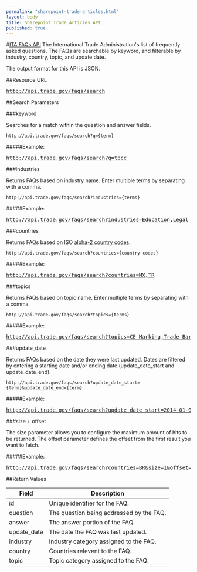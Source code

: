 ```yaml
---
permalink: "sharepoint-trade-articles.html"
layout: body
title: Sharepoint Trade Articles API
published: true
---
```


#<a href="parature-faqs.html">ITA FAQs API</a>
The International Trade Administration's list of frequently asked questions.  The FAQs are searchable by keyword, and filterable by industry, country, topic, and update date.  

The output format for this API is JSON.

##Resource URL

<div><a href="http://api.trade.gov/faqs/search"><pre>http://api.trade.gov/faqs/search</pre></a></div>

##Search Parameters

###keyword

Searches for a match within the question and answer fields.

    http://api.trade.gov/faqs/search?q={term}

#####Example:

<div><a href="http://api.trade.gov/faqs/search?q=tpcc"><pre>http://api.trade.gov/faqs/search?q=tpcc</pre></a></div>

###industries

Returns FAQs based on industry name.  Enter multiple terms by separating with a comma.

    http://api.trade.gov/faqs/search?industries={terms}

#####Example:

<div><a href="http://api.trade.gov/faqs/search?industries=Education,Legal Assistance"><pre>http://api.trade.gov/faqs/search?industries=Education,Legal Assistance</pre></a></div>

###countries

Returns FAQs based on ISO [alpha-2 country codes](http://www.iso.org/iso/home/standards/country_codes/country_names_and_code_elements.htm).

    http://api.trade.gov/faqs/search?countries={country codes}

#####Example:

<div><a href="http://api.trade.gov/faqs/search?countries=MX,TR"><pre>http://api.trade.gov/faqs/search?countries=MX,TR</pre></a></div>

###topics

Returns FAQs based on topic name.  Enter multiple terms by separating with a comma.

    http://api.trade.gov/faqs/search?topics={terms}

#####Example:

<div><a href="http://api.trade.gov/faqs/search?topics=CE Marking,Trade Barriers"><pre>http://api.trade.gov/faqs/search?topics=CE Marking,Trade Barriers</pre></a></div>

###update_date

Returns FAQs based on the date they were last updated.  Dates are filtered by entering a starting date and/or ending date (update_date_start and update_date_end).

    http://api.trade.gov/faqs/search?update_date_start={term}&update_date_end={term}

#####Example:

<div><a href="http://api.trade.gov/faqs/search?update_date_start=2014-01-01&update_date_end=2014-11-01"><pre>http://api.trade.gov/faqs/search?update_date_start=2014-01-01&update_date_end=2014-11-1</pre></a></div>

###size + offset

The size parameter allows you to configure the maximum amount of hits to be returned. The offset parameter defines the offset from the first result you want to fetch.

#####Example:

<div><a href="http://api.trade.gov/faqs/search?countries=BR&size=1&offset=1"><pre>http://api.trade.gov/faqs/search?countries=BR&size=1&offset=1</pre></a></div>


##Return Values

| Field              | Description                             |
| ------------------ | --------------------------------------- |
| id                 | Unique identifier for the FAQ.             |
| question         	 | The question being addressed by the FAQ.|
| answer             | The answer portion of the FAQ.  |
| update_date        | The date the FAQ was last updated.  |
| industry           | Industry category assigned to the FAQ. |
| country            | Countries relevent to the FAQ.          |
| topic              | Topic category assigned to the FAQ.      |
